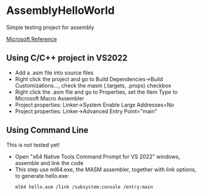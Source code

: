 # AssemblyHelloWorld
Simple testing project for assembly


[Microsoft Reference](https://learn.microsoft.com/en-us/cpp/assembler/masm/microsoft-macro-assembler-reference?view=msvc-170)


## Using C/C++ project in VS2022

 - Add a .asm file into source files
 - Right click the project and go to Build Dependencies->Build Customizations..., check the masm (.targets, .props) checkbox
 - Right click the .asm file and go to Properties, set the Item Type to Microsoft Macro Assembler
 - Project properties: Linker->System Enable Large Addresses=No
 - Project properties: Linker->Advanced Entry Point="main"

## Using Command Line

This is not tested yet!

 - Open "x64 Native Tools Command Prompt for VS 2022" windows, assemble and link the code
 - This step use ml64.exe, the MASM assembler, together with link options, to generate hello.exe:
	```
	ml64 hello.asm /link /subsystem:console /entry:main
	```